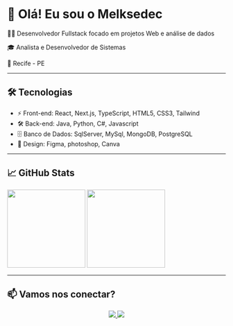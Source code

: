 # 👋 Olá! Eu sou o Melksedec
 
👨‍💻 Desenvolvedor Fullstack focado em projetos Web e análise de dados

🎓 Analista e Desenvolvedor de Sistemas 

📍 Recife - PE  


---

## 🛠️ Tecnologias


- ⚡ Front-end: React, Next.js, TypeScript, HTML5, CSS3, Tailwind
- 🛠️ Back-end: Java, Python, C#, Javascript
- 🗄️ Banco de Dados: SqlServer, MySql, MongoDB, PostgreSQL
- 🎨 Design: Figma, photoshop, Canva

---

## 📈 GitHub Stats

<div>
  <a href="https://github.com/MelkAnt"></a>
  <img height="180em" src="https://github-readme-stats.vercel.app/api?username=MelkAnt&theme=dark&show_icons=true&hide_border=true&count_private=true">
  <img height="180em" src="https://github-readme-stats.vercel.app/api/top-langs/?username=MelkAnt&theme=dracula&show_icons=true&hide_border=true&layout=compact"><br>
</div>

---

## 📫 Vamos nos conectar?

<div align="center"> 
  
  <a href="mailto:melksedec2001@gmail.com" target="_blank">
    <img src="https://img.shields.io/badge/Email-D14836?style=for-the-badge&logo=gmail&logoColor=white" target="_blank">
  </a>
  <a href="https://www.linkedin.com/in/melksedec-silva-400b54185/" target="_blank">
    <img src="https://img.shields.io/badge/LinkedIn-0077B5?style=for-the-badge&logo=linkedin&logoColor=white" target="_blank">
  </a> 
</div>


